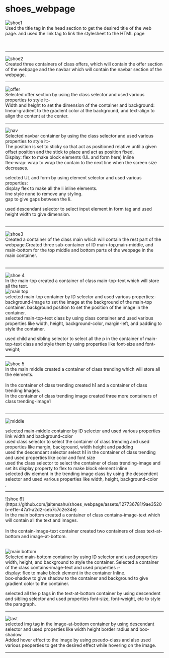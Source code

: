# shoes_webpage
![shoe1](https://github.com/jaitensahu/shoes_webpage/assets/127736781/938bb1d9-c569-4a13-a0a0-74d1d647749c)
<br>
Used the title tag in the head section to get the desired title of the web page. and used the link tag to link the stylesheet to the HTML page
<br><br><br><hr>
![shoe2](https://github.com/jaitensahu/shoes_webpage/assets/127736781/db1152dd-58f4-4ac0-a784-303de85a76e6)
<br>
Created three containers of class offers, which will contain the offer section of the webpage and the navbar which will contain the navbar section of the webpage. <br><hr>
![offer](https://github.com/jaitensahu/shoes_webpage/assets/127736781/77e746b8-f384-49a1-8ea8-70badc3d3cd1)
<br>
Selected offer section by using the class selector and used various properties to style it:- <br>
Width and height to set the dimension of the container and background: linear-gradient to the gradient color at the background, and text-align to align the content at the center.
<br><hr>
![nav](https://github.com/jaitensahu/shoes_webpage/assets/127736781/bf1d3787-cbba-46f0-be94-7aeff5b7488f)
<br>
Selected navbar container by using the class selector and used various properties to style it:- <br>
The position is set to sticky so that act as positioned relative until a given offset position and the stick to place and act as position fixed.<br>
Display: flex to make block elements (UL and form here) Inline <br>
flex-wrap: wrap to wrap the contain to the next line when the screen size decreases.<br>

selected UL and form by using element selector and used various properties:<br>
display flex to make all the li inline elements.<br>
line style none to remove any styling.<br>
gap to give gaps between the li.<br>

used descendant selector to select input element in form tag and used height width to give dimension.<br>
<br><hr>

![shoe3](https://github.com/jaitensahu/shoes_webpage/assets/127736781/530822d6-1b63-4de8-a9d1-b4ab7d620f09)
<br>
Created a container of the class main which will contain the rest part of the webpage.Created three sub-container of ID main-top,main-middle, and main-bottom for the top middle and bottom parts of the webpage in the main container.<br>
<br><hr>
![shoe 4](https://github.com/jaitensahu/shoes_webpage/assets/127736781/023226c9-27b4-43dc-ac6c-b434195d5173)
<br>
In the main-top created a container of class main-top-text which will store all the text.<br>
![main top](https://github.com/jaitensahu/shoes_webpage/assets/127736781/5b4a8db3-2356-4a65-bda2-73ed7ca45add)
<br>
selected main-top container by ID selector and used various properties:-<br>
background-Image to set the image at the background of the main-top container. background position to set the position of the image in the container. 
<br>
selected main-top-text class by using class container and used various properties like width, height, background-color, margin-left, and padding to style the container.<br>

used child and sibling selector to select all the p in the container of main-top-text class and style them by using properties like font-size and font-weight;<br>
<hr>

![shoe 5](https://github.com/jaitensahu/shoes_webpage/assets/127736781/627d1192-3654-473f-8f65-5d6b94833735)
<br>
In the main middle created a container of class trending which will store all the elements.<br><br>
In the container of class trending created h1 and a container of class trending Images.<br>
In the container of class trending image created three more containers of class trending-image1<br>
<br><hr>

![middle](https://github.com/jaitensahu/shoes_webpage/assets/127736781/bef0e0eb-0db7-4cef-982e-2589da358930)

selected main-middle container by ID selector and used various properties link width and background-color<br>
used class selector to select the container of class trending and used properties like margin, background, width height and padding<br>
used the descendant selector select h1 in the container of class trending and used properties like color and font size<br>
used the class selector to select the container of class trending-image and set its display property to flex to make block element inline<br>
selected div element in the trending image class by using the descendent selector and used various properties like width, height, background-color<br>,
<br>
<hr>
![shoe 6](https://github.com/jaitensahu/shoes_webpage/assets/127736781/9ae3520b-ef1e-47a1-a2d2-ceb7c7c2e34e)<br>
In the main bottom created a container of class contains-image-text which will contain all the text and images.<br><br>
In the contain-image-text container created two containers of class text-at-bottom and image-at-bottom.<br>
<br>

![main bottom](https://github.com/jaitensahu/shoes_webpage/assets/127736781/703b3222-2215-48ad-985d-b0e095984224)<br>
Selected main-bottom container by using ID selector and used properties width, height, and background to style the container.
Selected a container of the class contains-image-text and used properties :-<br>
display: flex to make block element in the container Inline.<br>
box-shadow to give shadow to the container and background to give gradient color to the container.<br>

selected all the p tags in the text-at-bottom container by using descendent and sibling selector and used properties font-size, font-weight, etc to style the paragraph.<br>
<hr>

![last](https://github.com/jaitensahu/shoes_webpage/assets/127736781/c2ebd45c-1036-449a-a331-86451a67f888)
<br>
selected img tag in the image-at-bottom container by using descendant selector and used properties like width height border radius and box-shadow.<br>
Added hover effect to the image by using pseudo-class and also used various peoperties to get the desired effect while hovering on the image.
<hr>
